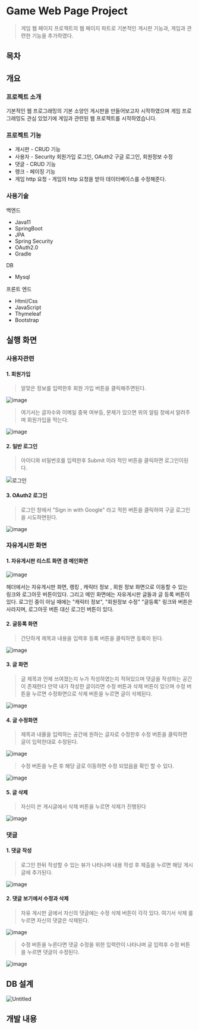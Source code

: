 # Game Web Page Project
> 게임 웹 페이지 프로젝트의 웹 페이지 파트로
> 기본적인 게시판 기능과, 게임과 관련한 기능을 추가하였다.
## 목차


## 개요


### 프로젝트 소개
기본적인 웹 프로그래밍의 기본 소양인 게시판을 만들어보고자 시작하였으며 
게임 프로그래밍도 관심 있었기에 게임과 관련된 웹 프로젝트를 시작하였습니다.

### 프로젝트 기능
- 게시판 - CRUD 기능
- 사용자 - Security 회원가입 로그인, OAuth2 구글 로그인, 회원정보 수정
- 댓글 - CRUD 기능
- 랭크 - 페이징 기능
- 게임 http 요청 - 게임의 http 요청을 받아 데이터베이스를 수정해준다.

### 사용기술
백엔드
- Java11
- SpringBoot
- JPA
- Spring Security
- OAuth2.0
- Gradle


DB
- Mysql


프론트 엔드
- Html/Css
- JavaScript
- Thymeleaf
- Bootstrap

## 실행 화면

### 사용자관련
#### 1. 회원가입
> 알맞은 정보를 입력한후 회원 가입 버튼을 클릭해주면된다.


![image](https://github.com/fpsgo7/GameWebPageProject/assets/101778043/d138d136-d35e-485e-9010-5da3e2913db1)
> 여기서는 글자수와 이메일 중복 여부등, 문제가 있으면 위의 알림 창에서 알려주며 회원가입을 막는다.


![image](https://github.com/fpsgo7/GameWebPageProject/assets/101778043/51014da5-bff7-4240-9501-3ccdc0a2af12)

#### 2. 일반 로그인
> 아이디와 비밀번호를 입력한후 Submit 이라 적인 버튼을 클릭하면 로그인이된다.


![로그인](https://github.com/fpsgo7/GameWebPageProject/assets/101778043/d063091d-30f1-455a-88a2-013b56e67c77)


#### 3. OAuth2 로그인
> 로그인 창에서 "Sign in with Google" 라고 적힌 버튼을 클릭하여 구글 로그인을 시도하면된다.

![image](https://github.com/fpsgo7/GameWebPageProject/assets/101778043/c969d7c4-9727-465b-8b22-238478282021)
   

### 자유게시판 화면
#### 1. 자유게시판 리스트 화면 겸 메인화면
![image](https://github.com/fpsgo7/GameWebPageProject/assets/101778043/6dcc0b9b-fd70-495e-a3ff-0e9dbc613762)


헤더에서는 자유게시판 화면, 랭킹 , 캐릭터 정보 , 회원 정보 화면으로 이동할 수 있는 링크와 로그아웃 버튼이있다.
그리고 메인 화면에는 자유게시판 글들과 글 등록 버튼이 있다.
로그인 중이 아닐 때에는 "캐릭터 정보", "회원정보 수정" "글등록" 링크와 버튼은 사라지며, 로그아웃 버튼 대신 로그인 버튼이 있다.


#### 2. 글등록 화면
> 간단하게 제목과 내용을 입력후 등록 버튼을 클릭하면 등록이 된다.


![image](https://github.com/fpsgo7/GameWebPageProject/assets/101778043/f9c32b0e-7470-4dc2-bc41-095b1fce6829)


#### 3. 글 화면
> 글 제목과 언제 쓰여졌는지 누가 작성하였는지 적혀있으며 댓글을 작성하는 공간이 존재한다
> 만약 내가 작성한 글이라면 수정 버튼과 삭제 버튼이 있으며 수정 버튼을 누르면
> 수정화면으로 삭제 버튼을 누르면 글이 삭제된다.


![image](https://github.com/fpsgo7/GameWebPageProject/assets/101778043/64e713d2-81f9-40a4-a074-d398702a0541)


#### 4. 글 수정화면
> 제목과 내욜을 입력하는 공간에 원하는 글자로 수정한후 수정 버튼을 클릭하면 글이 입력한대로 수정된다.


![image](https://github.com/fpsgo7/GameWebPageProject/assets/101778043/5a5a4b64-081f-40c7-8cb2-a5cbc78d4b9c)
> 수정 버튼을 누른 후 해당 글로 이동하면 수정 되었음을 확인 할 수 있다.


![image](https://github.com/fpsgo7/GameWebPageProject/assets/101778043/c19dede1-75b2-4f69-8b6b-fce5d1a14144)


#### 5. 글 삭제
> 자신이 쓴 게시글에서 삭제 버튼을 누르면 삭제가 진행된다


![image](https://github.com/fpsgo7/GameWebPageProject/assets/101778043/b561ec56-786d-499c-99bb-276e800abb8d)

### 댓글 
#### 1. 댓글 작성
> 로그인 한뒤 작성할 수 있는 뷰가 나타나며 내용 작성 후 제출을 누르면 해당 게시글에 추가된다.


![image](https://github.com/fpsgo7/GameWebPageProject/assets/101778043/e974b49f-ad57-4bca-a727-3621a4f75d24)


#### 2. 댓글 보기에서 수정과 삭제
> 자유 게시판 글에서 자신의 댓글에는 수정 삭제 버튼이 각각 있다.
여기서 삭제 를 누르면 자신의 댓글은 삭제된다.


![image](https://github.com/fpsgo7/GameWebPageProject/assets/101778043/1ea7b9ca-9b69-476e-b9b6-29c678d0017b)
> 수정 버튼을 누른다면 댓글 수정을 위한 입력란이 나타나며 글 입력후 수정 버튼을 누르면
> 댓글이 수정된다.


![image](https://github.com/fpsgo7/GameWebPageProject/assets/101778043/62693e95-6701-4f0b-8185-7c26a476c503)





## DB 설계
![Untitled](https://github.com/fpsgo7/GameWebPageProject/assets/101778043/8710f193-f367-463c-b2de-547c319fd60b)

## 개발 내용


